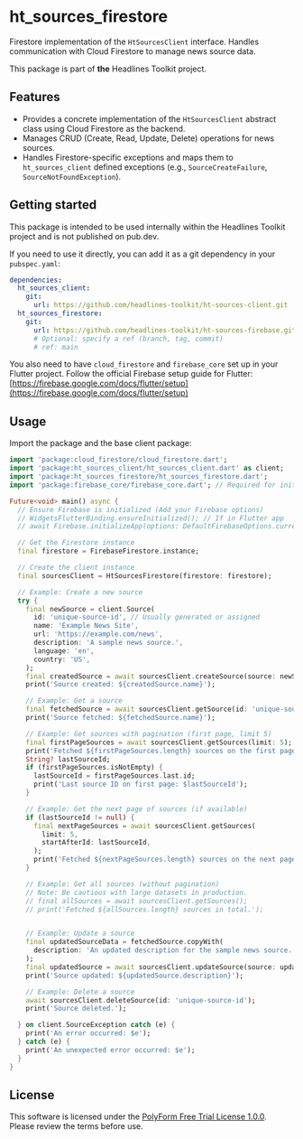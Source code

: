# ht_sources_firestore

Firestore implementation of the `HtSourcesClient` interface. Handles communication with Cloud Firestore to manage news source data.

This package is part of **the** Headlines Toolkit project.

## Features

*   Provides a concrete implementation of the `HtSourcesClient` abstract class using Cloud Firestore as the backend.
*   Manages CRUD (Create, Read, Update, Delete) operations for news sources.
*   Handles Firestore-specific exceptions and maps them to `ht_sources_client` defined exceptions (e.g., `SourceCreateFailure`, `SourceNotFoundException`).

## Getting started

This package is intended to be used internally within the Headlines Toolkit project and is not published on pub.dev.

If you need to use it directly, you can add it as a git dependency in your `pubspec.yaml`:

```yaml
dependencies:
  ht_sources_client:
    git:
      url: https://github.com/headlines-toolkit/ht-sources-client.git
  ht_sources_firestore:
    git:
      url: https://github.com/headlines-toolkit/ht-sources-firebase.git
      # Optional: specify a ref (branch, tag, commit)
      # ref: main
```

You also need to have `cloud_firestore` and `firebase_core` set up in your Flutter project. Follow the official Firebase setup guide for Flutter: [https://firebase.google.com/docs/flutter/setup](https://firebase.google.com/docs/flutter/setup)

## Usage

Import the package and the base client package:

```dart
import 'package:cloud_firestore/cloud_firestore.dart';
import 'package:ht_sources_client/ht_sources_client.dart' as client;
import 'package:ht_sources_firestore/ht_sources_firestore.dart';
import 'package:firebase_core/firebase_core.dart'; // Required for initialization

Future<void> main() async {
  // Ensure Firebase is initialized (Add your Firebase options)
  // WidgetsFlutterBinding.ensureInitialized(); // If in Flutter app
  // await Firebase.initializeApp(options: DefaultFirebaseOptions.currentPlatform);

  // Get the Firestore instance
  final firestore = FirebaseFirestore.instance;

  // Create the client instance
  final sourcesClient = HtSourcesFirestore(firestore: firestore);

  // Example: Create a new source
  try {
    final newSource = client.Source(
      id: 'unique-source-id', // Usually generated or assigned
      name: 'Example News Site',
      url: 'https://example.com/news',
      description: 'A sample news source.',
      language: 'en',
      country: 'US',
    );
    final createdSource = await sourcesClient.createSource(source: newSource);
    print('Source created: ${createdSource.name}');

    // Example: Get a source
    final fetchedSource = await sourcesClient.getSource(id: 'unique-source-id');
    print('Source fetched: ${fetchedSource.name}');

    // Example: Get sources with pagination (first page, limit 5)
    final firstPageSources = await sourcesClient.getSources(limit: 5);
    print('Fetched ${firstPageSources.length} sources on the first page.');
    String? lastSourceId;
    if (firstPageSources.isNotEmpty) {
      lastSourceId = firstPageSources.last.id;
      print('Last source ID on first page: $lastSourceId');
    }

    // Example: Get the next page of sources (if available)
    if (lastSourceId != null) {
      final nextPageSources = await sourcesClient.getSources(
        limit: 5,
        startAfterId: lastSourceId,
      );
      print('Fetched ${nextPageSources.length} sources on the next page.');
    }

    // Example: Get all sources (without pagination)
    // Note: Be cautious with large datasets in production.
    // final allSources = await sourcesClient.getSources();
    // print('Fetched ${allSources.length} sources in total.');


    // Example: Update a source
    final updatedSourceData = fetchedSource.copyWith(
      description: 'An updated description for the sample news source.',
    );
    final updatedSource = await sourcesClient.updateSource(source: updatedSourceData);
    print('Source updated: ${updatedSource.description}');

    // Example: Delete a source
    await sourcesClient.deleteSource(id: 'unique-source-id');
    print('Source deleted.');

  } on client.SourceException catch (e) {
    print('An error occurred: $e');
  } catch (e) {
    print('An unexpected error occurred: $e');
  }
}

```

## License

This software is licensed under the [PolyForm Free Trial License 1.0.0](LICENSE). Please review the terms before use.
